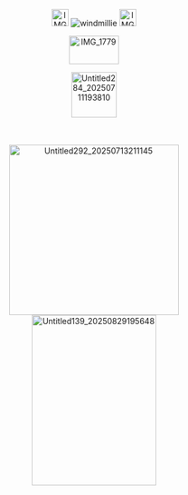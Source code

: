 <p align="center"> <img width="30" height="30" alt="IMG_1779" src="https://github.com/user-attachments/assets/1433c20d-ba68-48c5-ab7f-03a85ed652c3" /> <img src="https://komarev.com/ghpvc/?username=windmillie&label=　　crunchy　　&color=E2AAD4&style=plastic" alt="windmillie" /> <img width="30" height="30" alt="IMG_1779" src="https://github.com/user-attachments/assets/9a1458cc-b2d3-479f-809e-d318f13f988d" />


<p align="center"><img width="88" height="50" alt="IMG_1779" src="https://github.com/user-attachments/assets/499535d8-caa8-4461-9cc0-0665f9412edb" />


<p align="center"> <img width="80" height="80" alt="Untitled284_20250711193810" src="https://github.com/user-attachments/assets/41c8292a-553b-4348-a900-eef776d55b75" />

　
<p align="center"> <img width="300" height="300" alt="Untitled292_20250713211145" src="https://github.com/user-attachments/assets/7832a91b-631e-4883-93fb-9a38632d164e" /> <img width="220" height="300" alt="Untitled139_20250829195648" src="https://github.com/user-attachments/assets/68a91313-65e7-4cee-ad2f-8fb8b905804c" />

